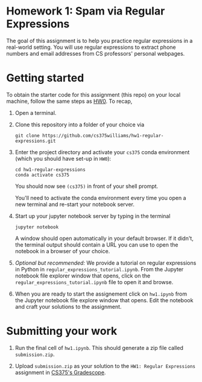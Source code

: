 # Homework 1: Spam via Regular Expressions

The goal of this assignment is to help you practice regular expressions in a real-world setting. You will use regular expressions to extract phone numbers and email addresses from CS professors' personal webpages. 

# Getting started 

To obtain the starter code for this assignment (this repo) on your local machine, follow the same steps as [HW0](https://github.com/cs375williams/hw0-preliminaries). To recap, 

1. Open a terminal. 

2. Clone this repository into a folder of your choice via
	```
	git clone https://github.com/cs375williams/hw1-regular-expressions.git
	```

3. Enter the project directory and activate your `cs375` conda environment (which you should have set-up in `HW0`): 
	```
	cd hw1-regular-expressions
	conda activate cs375
	```

	You should now see `(cs375)` in front of your shell prompt.  

	You'll need to activate the conda environment every time you open a new terminal and re-start your notebook server. 

4. Start up your jupyter notebook server by typing in the terminal 
	```
	jupyter notebook 
	```

	A window should open automatically in your default browser. If it didn't, the terminal output should contain a URL you can use to open the notebook in a browser of your choice.

5. *Optional but recommended:* We provide a tutorial on regular expressions in Python in `regular_expressions_tutorial.ipynb`. From the Jupyter notebook file explorer window that opens, click on the `regular_expressions_tutorial.ipynb` file to open it and browse. 

6. When you are ready to start the assignement click on `hw1.ipynb` from the Jupyter notebook file explore window that opens. Edit the notebook and craft your solutions to the assignment. 

# Submitting your work 

1. Run the final cell of `hw1.ipynb`. This should generate a zip file called `submission.zip`.

2. Upload `submission.zip` as your solution to the `HW1: Regular Expressions` assignment in [CS375's Gradescope](https://www.gradescope.com/courses/506455). 


